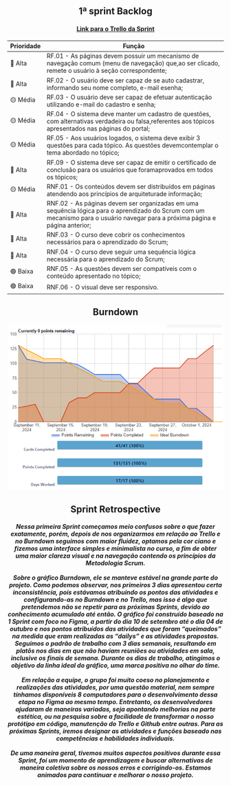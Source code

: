 <h2 align="center">1ª sprint Backlog</h2>

<h4 align="center">
  <a href="https://trello.com/invite/b/66dcd34ca6e1c4be664d1e7e/ATTI3f800ed02d2735d70ee21ecbb9d7ff9eC088E58D/capydev" target="_blank">Link para o Trello da Sprint</a>
</h4>

| Prioridade | Função |
| ---------- | ------ |
| 🔴 Alta | RF.01 - As páginas devem possuir um mecanismo de navegação comum (menu de navegação) que,ao ser clicado, remete o usuário à seção correspondente; |
| 🔴 Alta | RF.02 - O usuário deve ser capaz de se auto cadastrar, informando seu nome completo, e-mail esenha; |
| 🟡 Média | RF.03 - O usuário deve ser capaz de efetuar autenticação utilizando e-mail do cadastro e senha; |
| 🟡 Média | RF.04 - O sistema deve manter um cadastro de questões, com alternativas verdadeira ou falsa,referentes aos tópicos apresentados nas páginas do portal; |
| 🟡 Média | RF.05 - Aos usuários logados, o sistema deve exibir 3 questões para cada tópico. As questões devemcontemplar o tema abordado no tópico; |
| 🔴 Alta | RF.09 - O sistema deve ser capaz de emitir o certificado de conclusão para os usuários que foramaprovados em todos os tópicos; | 
| 🟡 Média | RNF.01 - Os conteúdos devem ser distribuídos em páginas atendendo aos princípios de arquiteturade informação; |
| 🔴 Alta | RNF.02 - As páginas devem ser organizadas em uma sequência lógica para o aprendizado do Scrum com um mecanismo para o usuário navegar para a próxima página e página anterior; |
| 🔴 Alta | RNF.03 - O curso deve cobrir os conhecimentos necessários para o aprendizado do Scrum; | 
| 🔴 Alta | RNF.04 - O curso deve seguir uma sequência lógica necessária para o aprendizado do Scrum; | 
| 🟢 Baixa | RNF.05 - As questões devem ser compatíveis com o conteúdo apresentado no tópico; |
| 🟢 Baixa | RNF.06 - O visual deve ser responsivo.|

<h2 align="center">Burndown</h2>

<div align="center">
  <img src="https://github.com/Capydev-jac/Capydev/blob/main/images/grafico_burndown_1.PNG">
</div>

<h2 align="center">Sprint Retrospective</h2>

<h4 align="center">
  <div><i>Nessa primeira Sprint começamos meio confusos sobre o que fazer exatamente, porém, depois de nos organizarmos em relação ao Trello e no Burndown seguimos com maior fluidez, optamos pela cor ciano e fizemos uma interface simples e minimalista no curso, a fim de obter uma maior clareza visual e na navegação contendo os princípios da Metodologia Scrum.</i></div>
<br>
<div><i>Sobre o gráfico Burndown, ele se manteve estável na grande parte do projeto. Como podemos observar, nos primeiros 3 dias apresentou certa inconsistência, pois estávamos atribuindo os pontos das atividades e configurando-as no Burndown e no Trello, mas isso é algo que pretendemos não se repetir para as próximas Sprints, devido ao conhecimento acumulado até então. O gráfico foi construído baseado na 1 Sprint com foco no Figma, a partir do dia 10 de setembro até o dia 04 de outubro e nos pontos atribuídos das atividades que foram “queimados” na medida que eram realizadas as “dailys” e as atividades propostas. Seguimos o padrão de trabalho com 3 dias semanais, resultando em platôs nos dias em que não haviam reuniões ou atividades em sala, inclusive os finais de semana. Durante os dias de trabalho, atingimos o objetivo da linha ideal do gráfico, uma marca positiva no olhar do time.</i></div>
<br>
<div><i>Em relação a equipe, o grupo foi muito coeso no planejamento e realizações das atividades, por uma questão material, nem sempre tínhamos disponíveis 8 computadores para o desenvolvimento dessa etapa no Figma ao mesmo tempo. Entretanto, os desenvolvedores ajudaram de maneiras variadas, seja apontando melhorias na parte estética, ou na pesquisa sobre a facilidade de transformar o nosso protótipo em código, manutenção do Trello e Github entre outras. Para as próximas Sprints, iremos designar as atividades e funções baseado nas competências e habilidades individuais. </i></div>
<br>
<div><i>De uma maneira geral, tivemos muitos aspectos positivos durante essa Sprint, foi um momento de aprendizagem e buscar alternativas de maneira coletiva sobre os nossos erros e corrigindo-os. Estamos animados para continuar e melhorar o nosso projeto.</i></div>
</h4>
